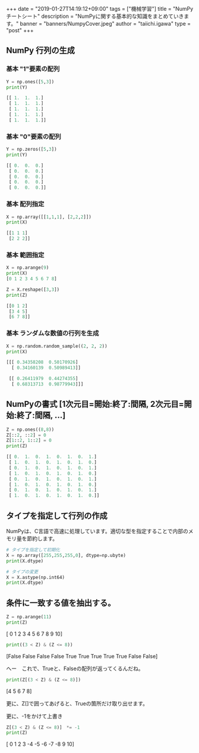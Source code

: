 +++
date = "2019-01-27T14:19:12+09:00"
tags = ["機械学習"]
title = "NumPyチートシート"
description = "NumPyに関する基本的な知識をまとめていきます。"
banner = "banners/NumpyCover.jpeg"
author = "taiichi.igawa"
type = "post"
+++

## NumPy 行列の生成

### 基本 "1"要素の配列
```python
Y = np.ones([5,3])
print(Y)

[[ 1.  1.  1.]  
 [ 1.  1.  1.]  
 [ 1.  1.  1.]  
 [ 1.  1.  1.]  
 [ 1.  1.  1.]]  
```

### 基本 "0"要素の配列
```python
Y = np.zeros([5,3])
print(Y)

[[ 0.  0.  0.]  
 [ 0.  0.  0.]  
 [ 0.  0.  0.]  
 [ 0.  0.  0.]  
 [ 0.  0.  0.]]  
```

### 基本 配列指定
```python
X = np.array([[1,1,1], [2,2,2]])
print(X)

[[1 1 1]  
 [2 2 2]]  
```

### 基本 範囲指定
```python
X = np.arange(9)
print(X)
[0 1 2 3 4 5 6 7 8]  

Z = X.reshape([3,3])
print(Z)

[[0 1 2]  
 [3 4 5]  
 [6 7 8]]  
```

### 基本 ランダムな数値の行列を生成
```python
X = np.random.random_sample((2, 2, 2))
print(X)

[[[ 0.34358208  0.50170926]  
  [ 0.34160139  0.50989413]]  

 [[ 0.26411979  0.44274355]  
  [ 0.68313713  0.98779943]]]  
```

## NumPyの書式 [1次元目=開始:終了:間隔, 2次元目=開始:終了:間隔, ...]

```python
Z = np.ones((8,8))
Z[::2, ::2] = 0
Z[1::2, 1::2] = 0
print(Z)

[[ 0.  1.  0.  1.  0.  1.  0.  1.]  
 [ 1.  0.  1.  0.  1.  0.  1.  0.]  
 [ 0.  1.  0.  1.  0.  1.  0.  1.]  
 [ 1.  0.  1.  0.  1.  0.  1.  0.]  
 [ 0.  1.  0.  1.  0.  1.  0.  1.]  
 [ 1.  0.  1.  0.  1.  0.  1.  0.]  
 [ 0.  1.  0.  1.  0.  1.  0.  1.]  
 [ 1.  0.  1.  0.  1.  0.  1.  0.]]  

```
## タイプを指定して行列の作成

NumPyは、C言語で高速に処理しています。適切な型を指定することで内部のメモリ量を節約します。

```python
# タイプを指定して初期化
X = np.array([255,255,255,0], dtype=np.ubyte)
print(X.dtype)

# タイプの変更
X = X.astype(np.int64)
print(X.dtype)
```

## 条件に一致する値を抽出する。

```python
Z = np.arange(11)
print(Z)
```
[ 0  1  2  3  4  5  6  7  8  9 10]


```python
print((3 < Z) & (Z <= 8))
```
[False False False False  True  True  True  True  True False False]

へー　これで、Trueと、Falseの配列が返ってくるんだね。

```python
print(Z[(3 < Z) & (Z <= 8)])
```
[4 5 6 7 8]

更に、Z[]で囲ってあげると、Trueの箇所だけ取り出せます。

更に、-1をかけて上書き
```python
Z[(3 < Z) & (Z <= 8)]　*= -1
print(Z)
```
[ 0  1  2  3 -4 -5 -6 -7 -8  9 10]

